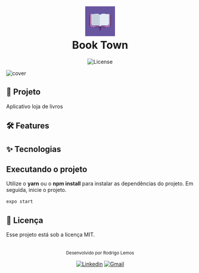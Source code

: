 <h1 align="center">
  <img alt="BookTown" height="80" title="Book Town" src="https://github.com/rodlemos/book-app/blob/main/assets/icon.png" />
</br>
  Book Town
</h1>

<p align="center">
  <img alt="License" src="https://img.shields.io/static/v1?label=license&message=MIT&color=E51C44&labelColor=0A1033">
</p>


![cover](.github/cover.png?style=flat)


## 📱 Projeto
Aplicativo loja de livros


## :hammer_and_wrench: Features


## ✨ Tecnologias 


## Executando o projeto

Utilize o **yarn** ou o **npm install** para instalar as dependências do projeto.
Em seguida, inicie o projeto.

```cl
expo start
```

## 📄 Licença

Esse projeto está sob a licença MIT.

<br />

<div align="center">
  <small>Desenvolvido por Rodrigo Lemos</small>
  
  [![Linkedin](https://img.shields.io/badge/-LinkedIn-blue?style=plastic&logo=Linkedin&logoColor=white)](https://www.linkedin.com/in/rod-lemos/)
  [![Gmail](https://img.shields.io/badge/-Gmail-c14438?style=plastic&logo=Gmail&logoColor=white)](mailto:rodrigosllemos@gmail.com) 
</div>
